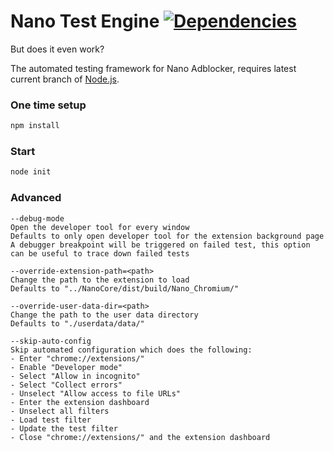 # Nano Test Engine [![Dependencies](https://david-dm.org/NanoAdblocker/NanoTest.svg)](https://david-dm.org/NanoAdblocker/NanoTest)

But does it even work?

The automated testing framework for Nano Adblocker, requires latest current branch of [Node.js](https://nodejs.org/en/). 

### One time setup

```Bash
npm install
```

### Start

```Bash
node init
```

### Advanced

```
--debug-mode
Open the developer tool for every window
Defaults to only open developer tool for the extension background page
A debugger breakpoint will be triggered on failed test, this option can be useful to trace down failed tests

--override-extension-path=<path>
Change the path to the extension to load
Defaults to "../NanoCore/dist/build/Nano_Chromium/"

--override-user-data-dir=<path>
Change the path to the user data directory
Defaults to "./userdata/data/"

--skip-auto-config
Skip automated configuration which does the following:
- Enter "chrome://extensions/"
- Enable "Developer mode"
- Select "Allow in incognito"
- Select "Collect errors"
- Unselect "Allow access to file URLs"
- Enter the extension dashboard
- Unselect all filters
- Load test filter
- Update the test filter
- Close "chrome://extensions/" and the extension dashboard

```
